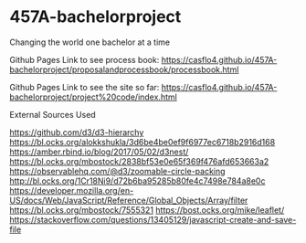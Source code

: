 # 457A-bachelorproject
Changing the world one bachelor at a time

Github Pages Link to see process book:
https://casflo4.github.io/457A-bachelorproject/proposalandprocessbook/processbook.html

Github Pages Link to see the site so far:
https://casflo4.github.io/457A-bachelorproject/project%20code/index.html

External Sources Used

https://github.com/d3/d3-hierarchy
https://bl.ocks.org/alokkshukla/3d6be4be0ef9f6977ec6718b2916d168
https://amber.rbind.io/blog/2017/05/02/d3nest/
https://bl.ocks.org/mbostock/2838bf53e0e65f369f476afd653663a2
https://observablehq.com/@d3/zoomable-circle-packing
http://bl.ocks.org/1Cr18Ni9/d72b6ba95285b80fe4c7498e784a8e0c
https://developer.mozilla.org/en-US/docs/Web/JavaScript/Reference/Global_Objects/Array/filter
https://bl.ocks.org/mbostock/7555321
https://bost.ocks.org/mike/leaflet/
https://stackoverflow.com/questions/13405129/javascript-create-and-save-file

